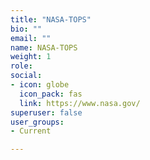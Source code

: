 ```yaml
---
title: "NASA-TOPS"
bio: ""
email: ""
name: NASA-TOPS
weight: 1
role: 
social:
- icon: globe
  icon_pack: fas
  link: https://www.nasa.gov/
superuser: false
user_groups:
- Current

---
```

